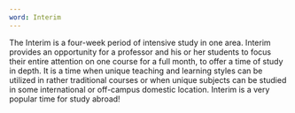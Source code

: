 ```yaml
---
word: Interim
---
```


  The Interim is a four-week period of intensive study in one area. Interim provides an opportunity for a professor and his or her students to focus their entire attention on one course for a full month, to offer a time of study in depth. It is a time when unique teaching and learning styles can be utilized in rather traditional courses or when unique subjects can be studied in some international or off-campus domestic location. Interim is a very popular time for study abroad!
